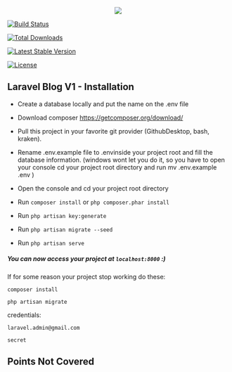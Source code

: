 
<p  align="center"><img  src="https://laravel.com/assets/img/components/logo-laravel.svg"></p>

  

<p  align="center">

<a  href="https://travis-ci.org/laravel/framework"><img  src="https://travis-ci.org/laravel/framework.svg"  alt="Build Status"></a>

<a  href="https://packagist.org/packages/laravel/framework"><img  src="https://poser.pugx.org/laravel/framework/d/total.svg"  alt="Total Downloads"></a>

<a  href="https://packagist.org/packages/laravel/framework"><img  src="https://poser.pugx.org/laravel/framework/v/stable.svg"  alt="Latest Stable Version"></a>

<a  href="https://packagist.org/packages/laravel/framework"><img  src="https://poser.pugx.org/laravel/framework/license.svg"  alt="License"></a>

</p>

  

## Laravel Blog V1 - Installation

- Create a database locally and put the name on the .env file

- Download composer https://getcomposer.org/download/

- Pull this project in your favorite git provider (GithubDesktop, bash, kraken).

- Rename .env.example file to .envinside your project root and fill the database information. (windows wont let you do it, so you have to open your console cd your project root directory and run mv .env.example .env )

- Open the console and cd your project root directory

- Run `composer install` or `php composer.phar install`

- Run `php artisan key:generate`

- Run `php artisan migrate --seed`

- Run `php artisan serve`

  

##### You can now access your project at `localhost:8000` :)

  

If for some reason your project stop working do these:

    composer install

    php artisan migrate

credentials:

    laravel.admin@gmail.com

    secret

## Points Not Covered